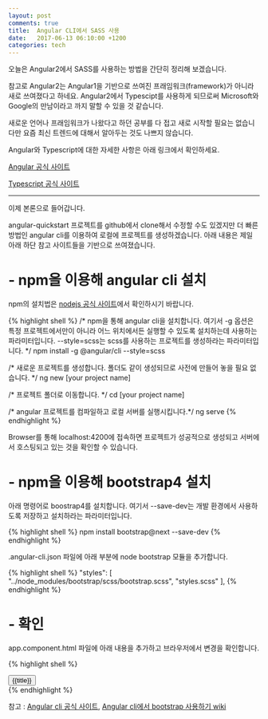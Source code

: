 ```yaml
---
layout: post
comments: true
title:  Angular CLI에서 SASS 사용
date:   2017-06-13 06:10:00 +1200
categories: tech
---
```


오늘은 Angular2에서 SASS를 사용하는 방법을 간단히 정리해 보겠습니다.

참고로 Angular2는 Angular1을 기반으로 쓰여진 프래임워크(framework)가 아니라 새로 쓰여졌다고 하네요. Angular2에서 Typescipt를 사용하게 되므로써 Microsoft와 Google의 만남이라고 까지 말할 수 있을 것 같습니다.

새로운 언어나 프래임워크가 나왔다고 하던 공부를 다 접고 새로 시작할 필요는 없습니다만 요즘 최신 트렌드에 대해서 알아두는 것도 나쁘지 않습니다.

Angular와 Typescript에 대한 자세한 사항은 아래 링크에서 확인하세요.

<a href="https://angular.io/">Angular 공식 사이트</a>

<a href="https://www.typescriptlang.org/">Typescript 공식 사이트</a>

<hr>

이제 본론으로 들어갑니다.

angular-quickstart 프로젝트를 github에서 clone해서 수정할 수도 있겠지만 더 빠른 방법인 angular cli를 이용하여 로컬에 프로젝트를 생성하겠습니다. 아래 내용은 제일 아래 하단 참고 사이트들을 기반으로 쓰여졌습니다.

<h1>- npm을 이용해 angular cli 설치</h1>

npm의 설치법은 <a href="https://nodejs.org/ko/">nodejs 공식 사이트</a>에서 확인하시기 바랍니다.

{% highlight shell %}
/* npm을 통해 angular cli을 설치합니다.
여기서 -g 옵션은 특정 프로젝트에서만이 아니라 어느 위치에서든 실행할 수 있도록 설치하는데 사용하는 파라미터입니다.
--style=scss는 scss를 사용하는 프로젝트를 생성하라는 파라미터입니다. */
npm install -g @angular/cli --style=scss

/* 새로운 프로젝트를 생성합니다. 폴더도 같이 생성되므로 사전에 만들어 놓을 필요 없습니다. */
ng new [your project name]

/* 프로젝트 폴더로 이동합니다. */
cd [your project name]

/* angular 프로젝트를 컴파일하고 로컬 서버를 실행시킵니다.*/
ng serve
{% endhighlight %}

Browser를 통해 localhost:4200에 접속하면 프로젝트가 성공적으로 생성되고 서버에서 호스팅되고 있는 것을 확인할 수 있습니다.

<h1>- npm을 이용해 bootstrap4 설치</h1>

아래 명령어로 boostrap4를 설치합니다. 여기서 --save-dev는 개발 환경에서 사용하도록 저장하고 설치하라는 파라미터입니다.

{% highlight shell %}
npm install bootstrap@next --save-dev
{% endhighlight %}

.angular-cli.json 파일에 아래 부분에 node bootstrap 모듈을 추가합니다.

{% highlight shell %}
"styles": [
    "../node_modules/bootstrap/scss/bootstrap.scss",
    "styles.scss"
],
{% endhighlight %}

<h1>- 확인</h1>
app.component.html 파일에 아래 내용을 추가하고 브라우저에서 변경을 확인합니다.

{% highlight shell %}
<div>
  <button class="btn btn-secondary">{{title}}</button>
</div>
{% endhighlight %}



참고 : <a href="https://cli.angular.io/">Angular cli 공식 사이트</a>, <a href="https://github.com/angular/angular-cli/wiki/stories-include-bootstrap">Angular cli에서 bootstrap 사용하기 wiki</a>
